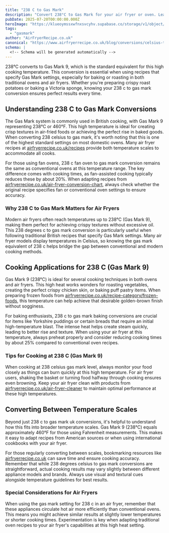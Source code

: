 ```yaml
---
title: "238 C to Gas Mark"
description: "Convert 238°C to Gas Mark for your air fryer or oven. Learn the exact Gas Mark equivalent and cooking tips for perfect results every time."
pubDate: 2025-07-20T00:00:00.000Z
heroImage: "https://klueoymssxwfnxsvcyhv.supabase.co/storage/v1/object/public/Shmucket/238-c-to-gas-mark.png"
tags:
  - "gasmark"
author: "AirFryerRecipe.co.uk"
canonical: "https://www.airfryerrecipe.co.uk/blog/conversions/celsius-to-gas-mark/238-c-to-gas-mark"
schema: |
  <!-- Schema will be generated automatically -->
---
```


<p>238°C converts to Gas Mark 9, which is the standard equivalent for this high cooking temperature. This conversion is essential when using recipes that specify Gas Mark settings, especially for baking or roasting in both traditional ovens and air fryers. Whether you're preparing crispy roast potatoes or baking a Victoria sponge, knowing your 238 c to gas mark conversion ensures perfect results every time.</p>

<h2>Understanding 238 C to Gas Mark Conversions</h2>
<p>The Gas Mark system is commonly used in British cooking, with Gas Mark 9 representing 238°C or 460°F. This high temperature is ideal for creating crisp textures in air-fried foods or achieving the perfect rise in baked goods. When converting 238 celsius to gas mark, it's worth noting that this is one of the highest standard settings on most domestic ovens. Many air fryer recipes at <a href=https://www.airfryerrecipe.co.uk/recipes>airfryerrecipe.co.uk/recipes</a> provide both temperature scales to accommodate all cooks.</p>
<p>For those using fan ovens, 238 c fan oven to gas mark conversion remains the same as conventional ovens at this temperature range. The key difference comes with cooking times, as fan-assisted cooking typically reduces these by about 20%. When adapting recipes from <a href=https://www.airfryerrecipe.co.uk/air-fryer-conversion-chart>airfryerrecipe.co.uk/air-fryer-conversion-chart</a>, always check whether the original recipe specifies fan or conventional oven settings to ensure accuracy.</p>

<h3>Why 238 C to Gas Mark Matters for Air Fryers</h3>
<p>Modern air fryers often reach temperatures up to 238°C (Gas Mark 9), making them perfect for achieving crispy textures without excessive oil. This 238 degrees c to gas mark conversion is particularly useful when following traditional British recipes that specify Gas Mark settings. Many air fryer models display temperatures in Celsius, so knowing the gas mark equivalent of 238 c helps bridge the gap between conventional and modern cooking methods.</p>

<h2>Cooking Applications for 238 C (Gas Mark 9)</h2>
<p>Gas Mark 9 (238°C) is ideal for several cooking techniques in both ovens and air fryers. This high heat works wonders for roasting vegetables, creating the perfect crispy chicken skin, or baking puff pastry items. When preparing frozen foods from <a href=https://www.airfryerrecipe.co.uk/recipe-category/frozen-foods>airfryerrecipe.co.uk/recipe-category/frozen-foods</a>, this temperature can help achieve that desirable golden-brown finish without sogginess.</p>
<p>For baking enthusiasts, 238 c to gas mark baking conversions are crucial for items like Yorkshire puddings or certain breads that require an initial high-temperature blast. The intense heat helps create steam quickly, leading to better rise and texture. When using your air fryer at this temperature, always preheat properly and consider reducing cooking times by about 25% compared to conventional oven recipes.</p>

<h3>Tips for Cooking at 238 C (Gas Mark 9)</h3>
<p>When cooking at 238 celsius gas mark level, always monitor your food closely as things can burn quickly at this high temperature. For air fryer users, shaking the basket or turning food halfway through cooking ensures even browning. Keep your air fryer clean with products from <a href=https://www.airfryerrecipe.co.uk/air-fryer-cleaner>airfryerrecipe.co.uk/air-fryer-cleaner</a> to maintain optimal performance at these high temperatures.</p>

<h2>Converting Between Temperature Scales</h2>
<p>Beyond just 238 c to gas mark uk conversions, it's helpful to understand how this fits into broader temperature scales. Gas Mark 9 (238°C) equals approximately 460°F for those using Fahrenheit measurements. This makes it easy to adapt recipes from American sources or when using international cookbooks with your air fryer.</p>
<p>For those regularly converting between scales, bookmarking resources like <a href=https://www.airfryerrecipe.co.uk>airfryerrecipe.co.uk</a> can save time and ensure cooking accuracy. Remember that while 238 degrees celsius to gas mark conversions are straightforward, actual cooking results may vary slightly between different appliance models and brands. Always use visual and textural cues alongside temperature guidelines for best results.</p>

<h3>Special Considerations for Air Fryers</h3>
<p>When using the gas mark setting for 238 c in an air fryer, remember that these appliances circulate hot air more efficiently than conventional ovens. This means you might achieve similar results at slightly lower temperatures or shorter cooking times. Experimentation is key when adapting traditional oven recipes to your air fryer's capabilities at this high heat setting.</p>
